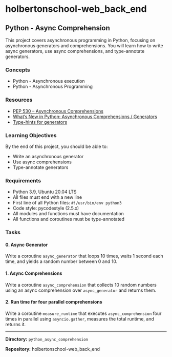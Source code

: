 # holbertonschool-web_back_end

## Python - Async Comprehension

This project covers asynchronous programming in Python, focusing on asynchronous generators and comprehensions. You will learn how to write async generators, use async comprehensions, and type-annotate generators.

### Concepts
- Python - Asynchronous execution
- Python - Asynchronous Programming

### Resources
- [PEP 530 – Asynchronous Comprehensions](https://peps.python.org/pep-0530/)
- [What’s New in Python: Asynchronous Comprehensions / Generators](https://docs.python.org/3/whatsnew/3.6.html#asynchronous-comprehensions-generators)
- [Type-hints for generators](https://github.com/python/typing/issues/449)

### Learning Objectives
By the end of this project, you should be able to:
- Write an asynchronous generator
- Use async comprehensions
- Type-annotate generators

### Requirements
- Python 3.9, Ubuntu 20.04 LTS
- All files must end with a new line
- First line of all Python files: `#!/usr/bin/env python3`
- Code style: pycodestyle (2.5.x)
- All modules and functions must have documentation
- All functions and coroutines must be type-annotated

### Tasks

#### 0. Async Generator
Write a coroutine `async_generator` that loops 10 times, waits 1 second each time, and yields a random number between 0 and 10.

#### 1. Async Comprehensions
Write a coroutine `async_comprehension` that collects 10 random numbers using an async comprehension over `async_generator` and returns them.

#### 2. Run time for four parallel comprehensions
Write a coroutine `measure_runtime` that executes `async_comprehension` four times in parallel using `asyncio.gather`, measures the total runtime, and returns it.

---

**Directory:** `python_async_comprehension`

**Repository:** holbertonschool-web_back_end